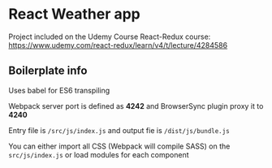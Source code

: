 # React Weather app

Project included on the Udemy Course React-Redux course: https://www.udemy.com/react-redux/learn/v4/t/lecture/4284586


## Boilerplate info

Uses babel for ES6 transpiling

Webpack server port is defined as **4242** and BrowserSync plugin proxy it to **4240**

Entry file is ``/src/js/index.js`` and output fie is ``/dist/js/bundle.js``

You can either import all CSS (Webpack will compile SASS) on the ``src/js/index.js`` or load modules for each component
